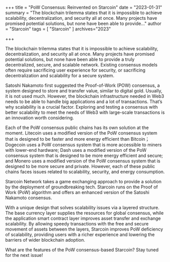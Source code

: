 +++
title = "PoW Consensus: Reinvented on Starcoin"
date = "2023-01-31"
summary = "The blockchain trilemma states that it is impossible to achieve scalability, decentralization, and security all at once. Many projects have promised potential solutions, but none have been able to provide..."
author = "Starcoin"
tags = [
    "Starcoin"
]
archives="2023"

+++


The blockchain trilemma states that it is impossible to achieve scalability, decentralization, and security all at once. Many projects have promised potential solutions, but none have been able to provide a truly decentralized, secure, and scalable network. Existing consensus models often require sacrificing user experience for security, or sacrificing decentralization and scalability for a secure system.

Satoshi Nakamoto first suggested the Proof-of-Work (POW) consensus, a system designed to store and transfer value, similar to digital gold. Usually, it is not used much. However, the blockchain infrastructure needed in Web3 needs to be able to handle big applications and a lot of transactions. That’s why scalability is a crucial factor. Exploring and testing a consensus with better scalability to meet the needs of Web3 with large-scale transactions is an innovation worth considering.

Each of the PoW consensus public chains has its own solution at the moment. Litecoin uses a modified version of the PoW consensus system that is designed to be faster and more energy efficient than Bitcoin； Dogecoin uses a PoW consensus system that is more accessible to miners with lower-end hardware; Dash uses a modified version of the PoW consensus system that is designed to be more energy efficient and secure; and Monero uses a modified version of the PoW consensus system that is designed to be more secure and private. However, each of these public chains faces issues related to scalability, security, and energy consumption.

Starcoin Network takes a game exchanging approach to provide a solution by the deployment of groundbreaking tech. Starcoin runs on the Proof of Work (PoW) algorithm and offers an enhanced version of the Satoshi Nakamoto consensus.

With a unique design that solves scalability issues via a layered structure. The base currency layer supplies the resources for global consensus, while the application smart contract layer improves asset transfer and exchange scalability. By allowing speedy transactions with the free and secure movement of assets between the layers, Starcoin improves PoW deficiency of scalability, providing users with a richer experience and lowering the barriers of wider blockchain adoption.

What are the features of the PoW consensus-based Starcoin? Stay tuned for the next issue!